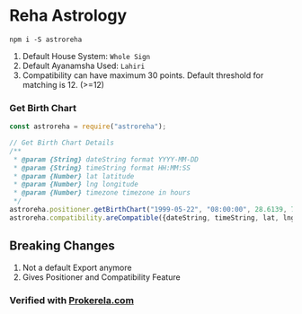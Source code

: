# Reha Astrology

```shell
npm i -S astroreha
```

1. Default House System: `Whole Sign`
2. Default Ayanamsha Used: `Lahiri`
3. Compatibility can have maximum 30 points. Default threshold for matching is 12. (>=12)

### Get Birth Chart

```javascript
const astroreha = require("astroreha");

// Get Birth Chart Details
/**
 * @param {String} dateString format YYYY-MM-DD
 * @param {String} timeString format HH:MM:SS
 * @param {Number} lat latitude
 * @param {Number} lng longitude
 * @param {Number} timezone timezone in hours
 */
astroreha.positioner.getBirthChart("1999-05-22", "08:00:00", 28.6139, 77.209, 5.5);
astroreha.compatibility.areCompatible({dateString, timeString, lat, lng, timezone}, {dateString, timeString, lat, lng, timezone});
```
## Breaking Changes
1. Not a default Export anymore
2. Gives Positioner and Compatibility Feature



### Verified with [Prokerela.com](https://www.prokerala.com)
